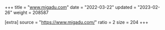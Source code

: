 +++
title = "www.migadu.com"
date = "2022-03-22"
updated = "2023-02-26"
weight = 208587

[extra]
source = "https://www.migadu.com/"
ratio = 2
size = 204
+++
